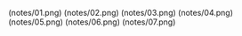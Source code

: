 (notes/01.png)
(notes/02.png)
(notes/03.png)
(notes/04.png)
(notes/05.png)
(notes/06.png)
(notes/07.png)